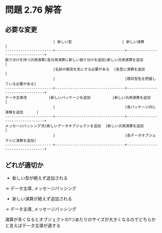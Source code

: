 # 問題 2.76 解答

## 必要な変更

```
                      | 新しい型                       | 新しい演算                     |
----------------------+--------------------------------+--------------------------------+
振り分けを持つ汎用演算|各汎用演算に新しい振り分けを追加|新しい汎用演算を追加            |
                      |名前の衝突を気にする必要がある  |各型に演算を追加                |
                      |                                |既存型名を把握している必要がある|
----------------------+--------------------------------+--------------------------------+
データ主導流          |新しいパッケージを追加          |新しい汎用演算を追加            |
                      |                                |各パッケージ内に演算を追加      |
----------------------+--------------------------------+--------------------------------+
メッセージパッシング流|新しいデータオブジェクトを追加  |新しい汎用演算を追加            |
                      |                                |各データオブジェクトに演算を追加|
----------------------+--------------------------------+--------------------------------+
```

## どれが適切か

* 新しい型が絶えず追加される

-> データ主導, メッセージパッシング

* 新しい演算が絶えず追加される

-> データ主導, メッセージパッシング

演算が多くなるとオブジェクトの1つあたりのサイズが大きくなるのでどちらかと言えばデータ主導が適する

